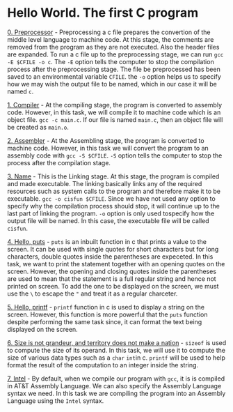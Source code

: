 # Hello World. The first C program

[0. Preprocessor](./0-preprocessor) - Preprocessing a c file prepares the convertion of the middle level language to machine code. At this stage, the comments are removed from the program as they are not executed. Also the header files are expanded. To run a c file up to the preprocessing stage, we can run `gcc -E $CFILE -o c`. The `-E` option tells the computer to stop the compilation process after the preprocessing stage. The file be preprocessed has been saved to an environmental variable `CFILE`. the `-o` option helps us to specify how we may wish the output file to be named, which in our case it will be named `c`.

[1. Compiler](./1-compiler) - At the compiling stage, the program is converted to assembly code. However, in this task, we will compile it to machine code which is an object file. `gcc -c main.c`. If our file is named `main.c`, then an object file will be created as `main.o`.

[2. Assembler](./2-assembler) - At the Assembling stage, the program is converted to machine code. However, in this task we will convert the program to an assembly code with `gcc -S $CFILE`. `-S` option tells the computer to stop the process after the compilation stage.

[3. Name](./3-name) - This is the Linking stage. At this stage, the program is compiled and made executable. The linking basically links any of the required resources such as system calls to the program and therefore make it to be executable. `gcc -o cisfun $CFILE`. Since we have not used any option to specify why the compilation process should stop, it will continue up to the last part of linking the program. `-o` option is only used tospecify how the output file will be named. In this case, the executable file will be called `cisfun`.

[4. Hello, puts](./4-puts.c) - `puts` is an inbuilt function in c that prints a value to the screen. It can be used with single quotes for short characters but for long characters, double quotes inside the parentheses are expeceted. In this task, we want to print the statement together with an opening quotes on the screen. However, the opening and closing quotes inside the parentheses are used to mean that the statement is a full regular string and hence not printed on screen. To add the one to be displayed on the screen, we must use the `\` to escape the `"` and treat it as a regular charceter.

[5. Hello, printf](./5-printf.c) - `printf` function in c is used to display a string on the screen. However, this function is more powerful that the `puts` function despite performing the same task since, it can format the text being displayed on the screen.

[6. Size is not grandeur, and territory does not make a nation](./6-size.c) - `sizeof` is used to compute the size of its operand. In this task, we will use it to compute the size of various data types such as a `char` `int`in c. `printf` will be used to help format the result of the computation to an integer inside the string.

[7. Intel](./100-intel) - By default, when we compile our program with `gcc`, it is is compiled in AT&T Assembly Language. We can also specify the Assembly Language syntax we need. In this task we are compiling the program into an Assembly Language using the `Intel` syntax.


